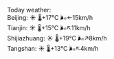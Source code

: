 Today weather:  
Beijing: ☀️   🌡️+17°C 🌬️←15km/h  
Tianjin: ☀️   🌡️+15°C 🌬️↖11km/h  
Shijiazhuang: ☀️   🌡️+19°C 🌬️↗8km/h  
Tangshan: ☀️   🌡️+13°C 🌬️↖4km/h  
